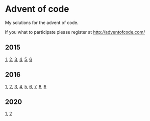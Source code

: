 Advent of code
==============

My solutions for the advent of code.

If you what to participate please register at http://adventofcode.com/

2015
----
[1](2015/day01.md), [2](2015/day02.md), [3](2015/day03.md), [4](2015/day04.md), [5](2015/day05.md), [6](2015/day06.md)

2016
----
[1](2016/day01.md), [2](2016/day02.md), [3](2016/day03.md), [4](2016/day04.md), [5](2016/day05.md), [6](2016/day06.md), [7](2016/day07.md), [8](2016/day08.md), [9](2016/day09.md)

2020
----
[1](2020/day01.md), [2](2020/day02.md)
